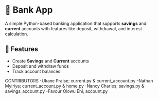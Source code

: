 
# 🏦 Bank App

A simple Python-based banking application that supports **savings** and **current** accounts with features like deposit, withdrawal, and interest calculation.

## 🚀 Features

- Create **Savings** and **Current** accounts
- Deposit and withdraw funds
- Track account balances
  
CONTRIBUTORS 
-Ukane Praise; current.py & current_account.py
-Nathan Myiriya; current_account.py & home.py
-Nancy Charles; savings.py & savings_account.py
-Favour Olowu Ehi; account.py

